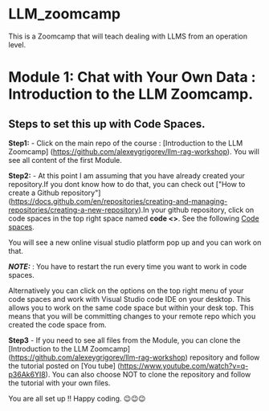 # LLM_zoomcamp
This is a Zoomcamp that will teach dealing with LLMS from an operation level.

# Module 1: Chat with Your Own Data : Introduction to the LLM Zoomcamp.

## Steps to set this up with Code Spaces.
**Step1:** - Click on the main repo of the course : [Introduction to the LLM Zoomcamp] (https://github.com/alexeygrigorev/llm-rag-workshop). You will see all content of the first Module. 

**Step2:** - At this point I am assuming that you have already created your repository.If you dont know how to do that, you can check out ["How to create a Github repository"] (https://docs.github.com/en/repositories/creating-and-managing-repositories/creating-a-new-repository).In your github repository, click on code spaces in the top right space named **code <>**. See the following  [Code spaces](image.png). 

You will see a new online visual studio platform pop up and you can work on that. 

 **_NOTE:_** : You have to restart the run every time you want to work in code spaces. 

Alternatively you can click on the options on the top right menu of your code spaces and work with Visual Studio code IDE on your desktop. This allows you to work on the same code space but within your desk top. This means that you will be committing changes to your remote repo which you created the code space from.

**Step3** - If you need to see all files from the Module, you can clone the [Introduction to the LLM Zoomcamp] (https://github.com/alexeygrigorev/llm-rag-workshop) repository and follow the tutorial posted on [You tube] (https://www.youtube.com/watch?v=q-p36Ak6YI8). You can also choose NOT to clone the repository and follow the tutorial with your own files.

You are all set up !! Happy coding. :wink:😉😉